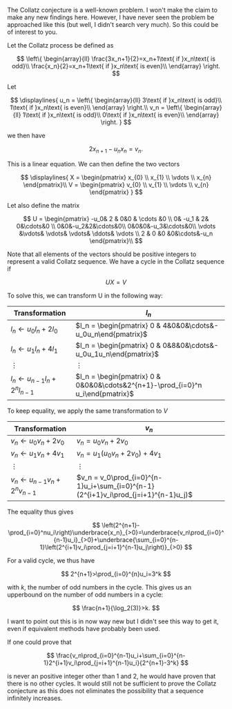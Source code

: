 The Collatz conjecture is a well-known problem. I won't make the claim to make any new findings here. However, I have never seen the problem be approached like this (but well, I didn't search very much). So this could be of interest to you.

Let the Collatz process be defined as

$$
\left\{
	\begin{array}{ll}
	  \frac{3x_n+1}{2}=x_n+1\text{ if }x_n\text{ is odd}\\
	  \frac{x_n}{2}=x_n+1\text{ if }x_n\text{ is even}\\
	\end{array}
\right.
$$

Let

$$
\displaylines{
u_n = \left\{
	\begin{array}{ll}
	  3\text{ if }x_n\text{ is odd}\\
	  1\text{ if }x_n\text{ is even}\\
	\end{array}
\right.\\
v_n = \left\{
	\begin{array}{ll}
	  1\text{ if }x_n\text{ is odd}\\
	  0\text{ if }x_n\text{ is even}\\
	\end{array}
\right.
}
$$

we then have

$$
2x_{n+1}-u_nx_n=v_n.
$$

This is a linear equation. We can then define the two vectors

$$
\displaylines{
X = \begin{pmatrix}
	x_{0} \\
	x_{1} \\
	\vdots \\
	x_{n}
\end{pmatrix}\\
V = \begin{pmatrix}
	v_{0} \\
	v_{1} \\
	\vdots \\
	v_{n}
\end{pmatrix}
}
$$

Let also define the matrix

$$
U = \begin{pmatrix}
	-u_0& 2 & 0&0 & \cdots &0  \\
	0& -u_1 & 2& 0&\cdots&0 \\
	0&0&-u_2&2&\cdots&0\\
	0&0&0&-u_3&\cdots&0\\
	\vdots &\vdots& \vdots& \vdots& \ddots& \vdots \\
	2 & 0 &0  &0&\cdots&-u_n
\end{pmatrix}\\
$$

Note that all elements of the vectors should be positive integers to represent a valid Collatz sequence. 
We have a cycle in the Collatz sequence if

$$
UX=V
$$

To solve this, we can transform U in the following way:

| Transformation                        | $l_n$                                                                           |
| ------------------------------------- | ------------------ |
| $l_n\leftarrow u_0l_n+2l_0$           | $l_n = \begin{pmatrix} 0 &	4&0&0&\cdots&-u_0u_n\end{pmatrix}$                   |
| $l_n\leftarrow u_1l_n+4l_1$           | $l_n = \begin{pmatrix} 0 &	0&8&0&\cdots&-u_0u_1u_n\end{pmatrix}$                |
| $\vdots$                              | $\vdots$                                                                        |
| $l_n\leftarrow u_{n-1}l_n+2^nl_{n-1}$ | $l_n = \begin{pmatrix} 0 &	0&0&0&\cdots&2^{n+1}-\prod_{i=0}^n u_i\end{pmatrix}$ |

To keep equality, we apply the same transformation to $V$

| Transformation                        | $v_n$                                                                           |
| ------------------------------------- | ------------------ |
| $v_n\leftarrow u_0v_n+2v_0$           | $v_n = u_0v_n+2v_0$                   |
| $v_n\leftarrow u_1v_n+4v_1$           | $v_n = u_1(u_0v_n+2v_0)+4v_1$                |
| $\vdots$                              | $\vdots$                                                                        |
| $v_n\leftarrow u_{n-1}v_n+2^nv_{n-1}$ | $v_n = v_0\prod_{i=0}^{n-1}u_i+\sum_{i=0}^{n-1}(2^{i+1}v_i\prod_{j=i+1}^{n-1}u_j)$ |

The equality thus gives

$$
\left(2^{n+1}-\prod_{i=0}^nu_i\right)\underbrace{x_n}_{>0}=\underbrace{v_n\prod_{i=0}^{n-1}u_i}_{>0}+\underbrace{\sum_{i=0}^{n-1}\left(2^{i+1}v_i\prod_{j=i+1}^{n-1}u_j\right)}_{>0}
$$

For a valid cycle, we thus have

$$
2^{n+1}>\prod_{i=0}^{n}u_i=3^k
$$

with $k$, the number of odd numbers in the cycle.
This gives us an upperbound on the number of odd numbers in a cycle:

$$
\frac{n+1}{\log_2(3)}>k.
$$

I want to point out this is in now way new but I didn't see this way to get it, even if equivalent methods have probably been used.

If one could prove that

$$
\frac{v_n\prod_{i=0}^{n-1}u_i+\sum_{i=0}^{n-1}2^{i+1}v_i\prod_{j=i+1}^{n-1}u_i}{2^{n+1}-3^k}
$$

is never an positive integer other than 1 and 2, he would have proven that there is no other cycles. It would still not be sufficient to prove the Collatz conjecture as this does not eliminates the possibility that a sequence infinitely increases.